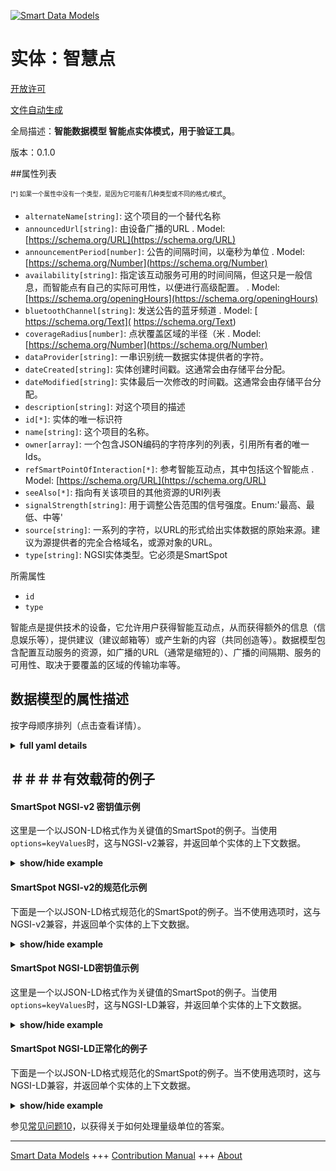 <!-- 10-Header -->  
[![Smart Data Models](https://smartdatamodels.org/wp-content/uploads/2022/01/SmartDataModels_logo.png "Logo")](https://smartdatamodels.org)  
实体：智慧点  
======<!-- /10-Header -->  
<!-- 15-License -->  
[开放许可](https://github.com/smart-data-models//dataModel.PointOfInteraction/blob/master/SmartSpot/LICENSE.md)  
[文件自动生成](https://docs.google.com/presentation/d/e/2PACX-1vTs-Ng5dIAwkg91oTTUdt8ua7woBXhPnwavZ0FxgR8BsAI_Ek3C5q97Nd94HS8KhP-r_quD4H0fgyt3/pub?start=false&loop=false&delayms=3000#slide=id.gb715ace035_0_60)  
<!-- /15-License -->  
<!-- 20-Description -->  
全局描述：**智能数据模型 智能点实体模式，用于验证工具**。  
版本：0.1.0  
<!-- /20-Description -->  
<!-- 30-PropertiesList -->  

##属性列表  

<sup><sub>[*] 如果一个属性中没有一个类型，是因为它可能有几种类型或不同的格式/模式</sub></sup>。  
- `alternateName[string]`: 这个项目的一个替代名称  - `announcedUrl[string]`: 由设备广播的URL  . Model: [https://schema.org/URL](https://schema.org/URL)- `announcementPeriod[number]`: 公告的间隔时间，以毫秒为单位  . Model: [https://schema.org/Number](https://schema.org/Number)- `availability[string]`: 指定该互动服务可用的时间间隔，但这只是一般信息，而智能点有自己的实际可用性，以便进行高级配置。  . Model: [https://schema.org/openingHours](https://schema.org/openingHours)- `bluetoothChannel[string]`: 发送公告的蓝牙频道  . Model: [ https://schema.org/Text]( https://schema.org/Text)- `coverageRadius[number]`: 点状覆盖区域的半径（米  . Model: [https://schema.org/Number](https://schema.org/Number)- `dataProvider[string]`: 一串识别统一数据实体提供者的字符。  - `dateCreated[string]`: 实体创建时间戳。这通常会由存储平台分配。  - `dateModified[string]`: 实体最后一次修改的时间戳。这通常会由存储平台分配。  - `description[string]`: 对这个项目的描述  - `id[*]`: 实体的唯一标识符  - `name[string]`: 这个项目的名称。  - `owner[array]`: 一个包含JSON编码的字符序列的列表，引用所有者的唯一Ids。  - `refSmartPointOfInteraction[*]`: 参考智能互动点，其中包括这个智能点  . Model: [https://schema.org/URL](https://schema.org/URL)- `seeAlso[*]`: 指向有关该项目的其他资源的URI列表  - `signalStrength[string]`: 用于调整公告范围的信号强度。Enum:'最高、最低、中等'  - `source[string]`: 一系列的字符，以URL的形式给出实体数据的原始来源。建议为源提供者的完全合格域名，或源对象的URL。  - `type[string]`: NGSI实体类型。它必须是SmartSpot  <!-- /30-PropertiesList -->  
<!-- 35-RequiredProperties -->  
所需属性  
- `id`  - `type`  <!-- /35-RequiredProperties -->  
<!-- 40-RequiredProperties -->  
智能点是提供技术的设备，它允许用户获得智能互动点，从而获得额外的信息（信息娱乐等），提供建议（建议邮箱等）或产生新的内容（共同创造等）。数据模型包含配置互动服务的资源，如广播的URL（通常是缩短的）、广播的间隔期、服务的可用性、取决于要覆盖的区域的传输功率等。  
<!-- /40-RequiredProperties -->  
<!-- 50-DataModelHeader -->  
## 数据模型的属性描述  
按字母顺序排列（点击查看详情）。  
<!-- /50-DataModelHeader -->  
<!-- 60-ModelYaml -->  
<details><summary><strong>full yaml details</strong></summary>    
```yaml  
SmartSpot:    
  description: Smart Data models Smart Spot entity schema intended for validation tools    
  properties:    
    alternateName:    
      description: An alternative name for this item    
      type: string    
      x-ngsi:    
        type: Property    
    announcedUrl:    
      description: URL broadcasted by the device    
      format: uri    
      type: string    
      x-ngsi:    
        model: https://schema.org/URL    
        type: Property    
    announcementPeriod:    
      description: Period between announcements in milliseconds    
      maximum: 4000    
      minimum: 100    
      type: number    
      x-ngsi:    
        model: https://schema.org/Number    
        type: Property    
    availability:    
      description: 'Specifies the time intervals in which this interactive service is available, but this is a general information while Smart Spots have their own real availability in order to allow advanced configurations'    
      type: string    
      x-ngsi:    
        model: https://schema.org/openingHours    
        type: Property    
    bluetoothChannel:    
      description: Bluetooth channels where to transmit the announcement    
      enum:    
        - 37    
        - 38    
        - 39    
        - 37,38    
        - 38,39    
        - 37,39    
        - 37,38,39    
      type: string    
      x-ngsi:    
        model: ' https://schema.org/Text'    
        type: Property    
    coverageRadius:    
      description: Radius of the spot coverage area in meters    
      minimum: 1    
      type: number    
      x-ngsi:    
        model: https://schema.org/Number    
        type: Property    
    dataProvider:    
      description: A sequence of characters identifying the provider of the harmonised data entity.    
      type: string    
      x-ngsi:    
        type: Property    
    dateCreated:    
      description: Entity creation timestamp. This will usually be allocated by the storage platform.    
      format: date-time    
      type: string    
      x-ngsi:    
        type: Property    
    dateModified:    
      description: Timestamp of the last modification of the entity. This will usually be allocated by the storage platform.    
      format: date-time    
      type: string    
      x-ngsi:    
        type: Property    
    description:    
      description: A description of this item    
      type: string    
      x-ngsi:    
        type: Property    
    id:    
      anyOf: &smartspot_-_properties_-_owner_-_items_-_anyof    
        - description: Property. Identifier format of any NGSI entity    
          maxLength: 256    
          minLength: 1    
          pattern: ^[\w\-\.\{\}\$\+\*\[\]`|~^@!,:\\]+$    
          type: string    
        - description: Property. Identifier format of any NGSI entity    
          format: uri    
          type: string    
      description: Unique identifier of the entity    
      x-ngsi:    
        type: Property    
    name:    
      description: The name of this item.    
      type: string    
      x-ngsi:    
        type: Property    
    owner:    
      description: A List containing a JSON encoded sequence of characters referencing the unique Ids of the owner(s)    
      items:    
        anyOf: *smartspot_-_properties_-_owner_-_items_-_anyof    
        description: Property. Unique identifier of the entity    
      type: array    
      x-ngsi:    
        type: Property    
    refSmartPointOfInteraction:    
      anyOf:    
        - description: Property. Identifier format of any NGSI entity    
          maxLength: 256    
          minLength: 1    
          pattern: ^[\w\-\.\{\}\$\+\*\[\]`|~^@!,:\\]+$    
          type: string    
        - description: Property. Identifier format of any NGSI entity    
          format: uri    
          type: string    
      description: Reference to the Smart Point of Interaction which includes this Smart Spot    
      x-ngsi:    
        model: https://schema.org/URL    
        type: Relationship    
    seeAlso:    
      description: list of uri pointing to additional resources about the item    
      oneOf:    
        - items:    
            format: uri    
            type: string    
          minItems: 1    
          type: array    
        - format: uri    
          type: string    
      x-ngsi:    
        type: Property    
    signalStrength:    
      description: 'Signal strength to adjust the announcement range. Enum:''highest, lowest, medium'''    
      enum:    
        - highest    
        - lowest    
        - medium    
      type: string    
      x-ngsi:    
        type: Property    
    source:    
      description: 'A sequence of characters giving the original source of the entity data as a URL. Recommended to be the fully qualified domain name of the source provider, or the URL to the source object.'    
      type: string    
      x-ngsi:    
        type: Property    
    type:    
      description: NGSI Entity type. It has to be SmartSpot    
      enum:    
        - SmartSpot    
      type: string    
      x-ngsi:    
        type: Property    
  required:    
    - id    
    - type    
  type: object    
  x-derived-from: ""    
  x-disclaimer: 'Redistribution and use in source and binary forms, with or without modification, are permitted  provided that the license conditions are met. Copyleft (c) 2022 Contributors to Smart Data Models Program'    
  x-license-url: https://github.com/smart-data-models/dataModel.PointOfInteraction/blob/master/SmartSpot/LICENSE.md    
  x-model-schema: https://smart-data-models.github.io/dataModel.PointOfInteraction/SmartSpot/schema.json    
  x-model-tags: ""    
  x-version: 0.1.0    
```  
</details>    
<!-- /60-ModelYaml -->  
<!-- 70-MiddleNotes -->  
<!-- /70-MiddleNotes -->  
<!-- 80-Examples -->  
## ＃＃＃＃有效载荷的例子  
#### SmartSpot NGSI-v2 密钥值示例  
这里是一个以JSON-LD格式作为关键值的SmartSpot的例子。当使用`options=keyValues`时，这与NGSI-v2兼容，并返回单个实体的上下文数据。  
<details><summary><strong>show/hide example</strong></summary>    
```json  
{  
  "id": "SSPOT-F94C51A295D9",  
  "type": "SmartSpot",  
  "announcedUrl": "http://goo.gl/EJ81JP",  
  "signalStrength": "highest",  
  "bluetoothChannel": "37,38,39",  
  "coverageRadius": 30,  
  "announcementPeriod": 500,  
  "availability": "Tu,Th 16:00-20:00",  
  "refSmartPointOfInteraction": "SPOI-ES-4326"  
}  
```  
</details>  
#### SmartSpot NGSI-v2的规范化示例  
下面是一个以JSON-LD格式规范化的SmartSpot的例子。当不使用选项时，这与NGSI-v2兼容，并返回单个实体的上下文数据。  
<details><summary><strong>show/hide example</strong></summary>    
```json  
{  
  "id": "SSPOT-F94C51A295D9",  
  "type": "SmartSpot",  
  "announcementPeriod": {  
    "type": "Number",  
    "value": 500  
  },  
  "signalStrength": {  
    "type": "Text",  
    "value": "highest"  
  },  
  "announcedUrl": {  
    "type": "URL",  
    "value": "http://goo.gl/EJ81JP"  
  },  
  "availability": {  
    "type": "Text",  
    "value": "Tu,Th 16:00-20:00"  
  },  
  "coverageRadius": {  
    "type": "Number",  
    "value": 30  
  },  
  "bluetoothChannel": {  
    "type": "Text",  
    "value": "37,38,39"  
  },  
  "refSmartPointOfInteraction": {  
    "type": "Text",  
    "value": "SPOI-ES-4326"  
  }  
}  
```  
</details>  
#### SmartSpot NGSI-LD密钥值示例  
这里是一个以JSON-LD格式作为关键值的SmartSpot的例子。当使用`options=keyValues`时，这与NGSI-LD兼容，并返回单个实体的上下文数据。  
<details><summary><strong>show/hide example</strong></summary>    
```json  
{  
  "id": "urn:ngsi-ld:SmartSpot:SSPOT-F94C51A295D9",  
  "type": "SmartSpot",  
  "announcedUrl": "http://goo.gl/EJ81JP",  
  "announcementPeriod": 500,  
  "availability": "Tu,Th 16:00-20:00",  
  "bluetoothChannel": "37,38,39",  
  "coverageRadius": 30,  
  "refSmartPointOfInteraction": "urn:ngsi-ld:SmartPointOfInteraction:SPOI-ES-4326",  
  "signalStrength": "highest",  
  "@context": [  
    "https://uri.etsi.org/ngsi-ld/v1/ngsi-ld-core-context.jsonld",  
    "https://raw.githubusercontent.com/smart-data-models/dataModel.PointOfInteraction/master/context.jsonld"  
  ]  
}  
```  
</details>  
#### SmartSpot NGSI-LD正常化的例子  
下面是一个以JSON-LD格式规范化的SmartSpot的例子。当不使用选项时，这与NGSI-LD兼容，并返回单个实体的上下文数据。  
<details><summary><strong>show/hide example</strong></summary>    
```json  
{  
  "id": "SSPOT-F94C51A295D9",  
  "type": "SmartSpot",  
  "announcementPeriod": {  
    "type": "Property",  
    "value": 500  
  },  
  "signalStrength": {  
    "type": "Property",  
    "value": "highest"  
  },  
  "announcedUrl": {  
    "type": "Property",  
    "value": "http://goo.gl/EJ81JP"  
  },  
  "availability": {  
    "type": "Property",  
    "value": "Tu,Th 16:00-20:00"  
  },  
  "coverageRadius": {  
    "type": "Property",  
    "value": 30  
  },  
  "bluetoothChannel": {  
    "type": "Property",  
    "value": "37,38,39"  
  },  
  "refSmartPointOfInteraction": {  
    "type": "Relationship",  
    "value": "SPOI-ES-4326"  
  }  
}  
```  
</details><!-- /80-Examples -->  
<!-- 90-FooterNotes -->  
<!-- /90-FooterNotes -->  
<!-- 95-Units -->  
参见[常见问题10](https://smartdatamodels.org/index.php/faqs/)，以获得关于如何处理量级单位的答案。  
<!-- /95-Units -->  
<!-- 97-LastFooter -->  
---  
[Smart Data Models](https://smartdatamodels.org) +++ [Contribution Manual](https://bit.ly/contribution_manual) +++ [About](https://bit.ly/Introduction_SDM)<!-- /97-LastFooter -->  
